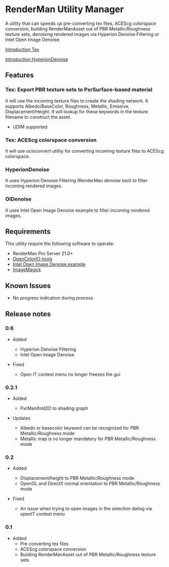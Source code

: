 # RenderMan Utility Manager

A utility that can speeds up pre-converting tex files, ACEScg colorspace conversion, building RenderManAsset out of PBR Metallic/Roughness texture sets, denoising rendered images via Hyperion Denoise Filtering or Intel Open Image Denoise.

[Introduction Tex](https://vimeo.com/364862427)

[Introduction HyperionDenoise](https://vimeo.com/367336236)

## Features

### Tex: Export PBR texture sets to PxrSurface-based material

It will use the incoming texture files to create the shading network. It supports Albedo/BaseColor, Roughness, Metallic, Emissive, Displacement/Height. It will lookup for these keywords in the texture filename to construct the asset.
* UDIM supported.

### Tex: ACEScg colorspace conversion

It will use ocioconvert utility for converting incoming texture files to ACEScg colorspace. 

### HyperionDenoise

It uses Hyperion Denoise Filtering (RenderMan denoise tool) to filter incoming rendered images.

### OIDenoise

It uses Intel Open Image Denoise example to filter incoming rendered images.

## Requirements

This utility require the following software to operate:

* RenderMan Pro Server 21.0+
* [OpenColorIO-tools](https://opencolorio.org/userguide/tool_overview.html#ocioconvert)
* [Intel Open Image Denoise example](https://openimagedenoise.github.io/downloads.html)
* [ImageMagick](https://imagemagick.org/script/download.php)

## Known Issues

* No progress indication during process.

## Release notes

### 0.6

* Added
  * Hyperion Denoise Filtering
  * Intel Open Image Denoise
  
* Fixed
  * Open IT context menu no longer freezes the gui

### 0.2.1

* Added
  * PxrManifold2D to shading graph

* Updates
  * Albedo or basecolor keyword can be recognized for PBR Metallic/Roughness mode
  * Metallic map is no longer mandatory for PBR Metallic/Roughness mode

### 0.2

* Added

  * Displacement/height to PBR Metallic/Roughness mode
  * OpenGL and DirectX normal orientation to PBR Metallic/Roughness mode
  
* Fixed
  * An issue when trying to open images in the selection dailog via openIT context menu
  
### 0.1

* Added
  * Pre converting tex files
  * ACEScg colorspace conversion
  * Buidling RenderManAsset out of PBR Metallic/Roughness texture sets
